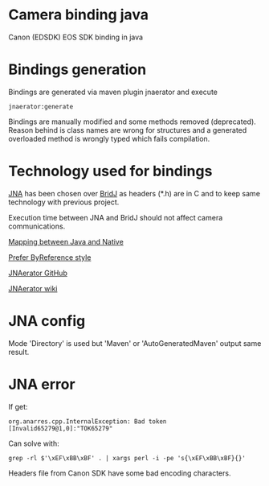 # Camera binding java
Canon (EDSDK) EOS SDK binding in java

# Bindings generation
Bindings are generated via maven plugin jnaerator and execute
    
    jnaerator:generate
Bindings are manually modified and some methods removed (deprecated).
Reason behind is class names are wrong for structures and a generated overloaded method is wrongly typed which fails compilation.

# Technology used for bindings
[JNA](https://github.com/java-native-access/jna) has been chosen over [BridJ](https://github.com/nativelibs4java/BridJ) as headers (*.h) are in C and to keep same technology with previous project.

Execution time between JNA and BridJ should not affect camera communications.

[Mapping between Java and Native](https://github.com/java-native-access/jna/blob/master/www/Mappings.md)

[Prefer ByReference style](https://github.com/java-native-access/jna/blob/master/www/ByRefArguments.md)

[JNAerator GitHub](https://github.com/nativelibs4java/JNAerator)

[JNAerator wiki](https://github.com/nativelibs4java/JNAerator/wiki)

# JNA config
Mode 'Directory' is used but 'Maven' or 'AutoGeneratedMaven' output same result.

# JNA error
If get:

    org.anarres.cpp.InternalException: Bad token [Invalid65279@1,0]:"TOK65279"
Can solve with:

    grep -rl $'\xEF\xBB\xBF' . | xargs perl -i -pe 's{\xEF\xBB\xBF}{}'
Headers file from Canon SDK have some bad encoding characters.

